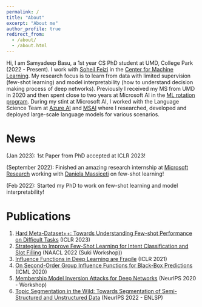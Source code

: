 ```yaml
---
permalink: /
title: "About"
excerpt: "About me"
author_profile: true
redirect_from: 
  - /about/
  - /about.html
---
```


Hi, I am Samyadeep Basu, a 1st year CS PhD student at UMD, College Park (2022 - Present). I work with [Soheil Feizi](https://www.cs.umd.edu/~sfeizi/) in the [Center for Machine Learning](https://ml.umd.edu/). My research focus is to learn from data with limited supervision (few-shot learning) and model interpretability (how to understand decision making process of deep networks). Previously I received my MS from UMD in 2020 and then spent close to two years at Microsoft AI in the [ML rotation program](https://www.microsoftnewengland.com/maidap/). During my stint at Microsoft AI, I worked with the Language Science Team at [Azure AI](https://www.microsoft.com/en-us/research/group/cognitive-services-research/knowledge-and-language/) and [MSAI](https://www.microsoft.com/en-us/research/group/artificial-intelligence-research-munich/) where I researched, developed and deployed large-scale language models for various scenarios.

News 
======
 (Jan 2023): 1st Paper from PhD accepted at ICLR 2023!
 
 (September 2022): Finished an amazing research internship at [Microsoft Research](https://www.microsoft.com/en-us/research/) working with [Daniela Massiceti](https://www.microsoft.com/en-us/research/people/dmassiceti/) on few-shot learning!
 
 (Feb 2022): Started my PhD to work on few-shot learning and model interpretability!

Publications
======
1. [Hard Meta-Dataset++: Towards Understanding Few-shot Performance on Difficult Tasks](https://openreview.net/pdf?id=wq0luyH3m4) (ICLR 2023)
2. [Strategies to Improve Few-Shot Learning for Intent Classification and Slot Filling](https://arxiv.org/abs/2109.08754) (NAACL 2022 (Suki Workshop))
3. [Influence Functions in Deep Learning are Fragile](https://arxiv.org/abs/2006.14651) (ICLR 2021)
4. [On Second-Order Group Influence Functions for Black-Box Predictions](http://proceedings.mlr.press/v119/basu20b.html) (ICML 2020)
5. [Membership Model Inversion Attacks for Deep Networks](https://arxiv.org/abs/1910.04257) (NeurIPS 2020 - Workshop)
6. [Topic Segmentation in the Wild: Towards Segmentation of Semi-Structured and Unstructured Data](https://neurips2022-enlsp.github.io/) (NeurIPS 2022 - ENLSP)

